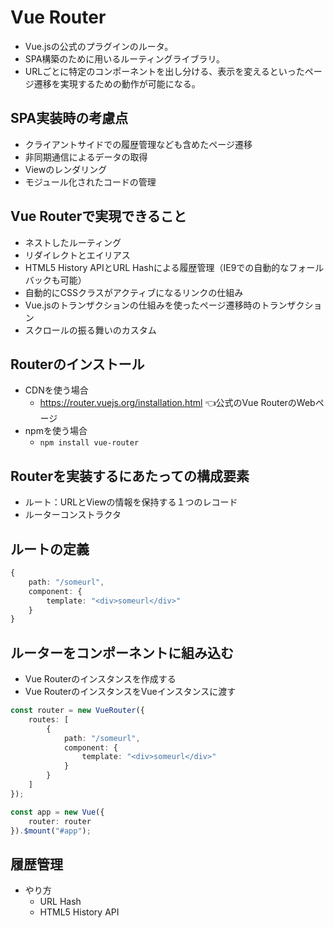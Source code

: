 # Vue Router
- Vue.jsの公式のプラグインのルータ。
- SPA構築のために用いるルーティングライブラリ。
- URLごとに特定のコンポーネントを出し分ける、表示を変えるといったページ遷移を実現するための動作が可能になる。

## SPA実装時の考慮点
- クライアントサイドでの履歴管理なども含めたページ遷移
- 非同期通信によるデータの取得
- Viewのレンダリング
- モジュール化されたコードの管理

## Vue Routerで実現できること
- ネストしたルーティング
- リダイレクトとエイリアス
- HTML5 History APIとURL Hashによる履歴管理（IE9での自動的なフォールバックも可能）
- 自動的にCSSクラスがアクティブになるリンクの仕組み
- Vue.jsのトランザクションの仕組みを使ったページ遷移時のトランザクション
- スクロールの振る舞いのカスタム

## Routerのインストール
- CDNを使う場合
    - https://router.vuejs.org/installation.html 👈公式のVue RouterのWebページ
- npmを使う場合
    - `npm install vue-router`

## Routerを実装するにあたっての構成要素
- ルート：URLとViewの情報を保持する１つのレコード
- ルーターコンストラクタ

## ルートの定義
```ts
{
    path: "/someurl",
    component: {
        template: "<div>someurl</div>"
    }
}
```

## ルーターをコンポーネントに組み込む
- Vue Routerのインスタンスを作成する
- Vue RouterのインスタンスをVueインスタンスに渡す
```ts
const router = new VueRouter({
    routes: [
        {
            path: "/someurl",
            component: {
                template: "<div>someurl</div>"
            }
        }
    ]
});

const app = new Vue({
    router: router
}).$mount("#app");
```
## 履歴管理
- やり方
    - URL Hash
    - HTML5 History API